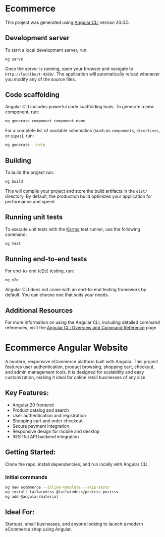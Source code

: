 # Ecommerce

This project was generated using [Angular CLI](https://github.com/angular/angular-cli) version 20.3.5.

## Development server

To start a local development server, run:

```bash
ng serve
```

Once the server is running, open your browser and navigate to `http://localhost:4200/`. The application will automatically reload whenever you modify any of the source files.

## Code scaffolding

Angular CLI includes powerful code scaffolding tools. To generate a new component, run:

```bash
ng generate component component-name
```

For a complete list of available schematics (such as `components`, `directives`, or `pipes`), run:

```bash
ng generate --help
```

## Building

To build the project run:

```bash
ng build
```

This will compile your project and store the build artifacts in the `dist/` directory. By default, the production build optimizes your application for performance and speed.

## Running unit tests

To execute unit tests with the [Karma](https://karma-runner.github.io) test runner, use the following command:

```bash
ng test
```

## Running end-to-end tests

For end-to-end (e2e) testing, run:

```bash
ng e2e
```

Angular CLI does not come with an end-to-end testing framework by default. You can choose one that suits your needs.

## Additional Resources

For more information on using the Angular CLI, including detailed command references, visit the [Angular CLI Overview and Command Reference](https://angular.dev/tools/cli) page.


# Ecommerce Angular Website

A modern, responsive eCommerce platform built with Angular. This project features user authentication, product browsing, shopping cart, checkout, and admin management tools. It is designed for scalability and easy customization, making it ideal for online retail businesses of any size.

## Key Features:
- Angular 20 frontend
- Product catalog and search
- User authentication and registration
- Shopping cart and order checkout
- Secure payment integration
- Responsive design for mobile and desktop
- RESTful API backend integration

## Getting Started:
Clone the repo, install dependencies, and run locally with Angular CLI.

### Initial commands
```bash
ng new ecommerce --inline-template --skip-tests
ng install tailwindcss @tailwindcss/postcss postcss
ng add @angular/material
```

## Ideal For:
Startups, small businesses, and anyone looking to launch a modern eCommerce shop using Angular.